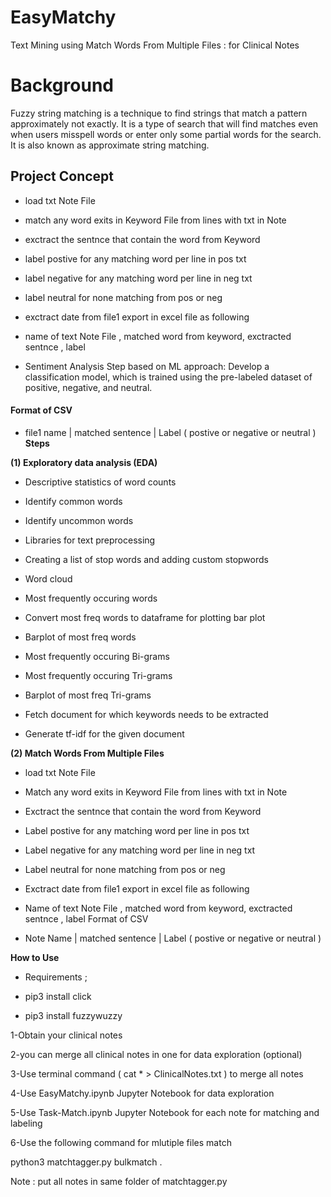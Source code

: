 # EasyMatchy

Text Mining using Match Words From Multiple Files : for Clinical Notes

# Background 

Fuzzy string matching is a technique to find strings that match a pattern approximately not exactly. It is a type of search that will find matches even when users misspell words or enter only some partial words for the search. 
It is also known as approximate string matching.


## Project Concept

- load txt Note File

- match any word exits in Keyword File from lines with txt in Note 

- exctract the sentnce that contain the word from Keyword

- label postive for any matching word per line in pos txt 

- label negative for any matching word per line in neg txt 

- label neutral for none matching from pos or neg 

- exctract date from file1 export in excel file as following 

- name of text Note File , matched word from keyword, exctracted sentnce , label

- Sentiment Analysis Step based on ML approach: Develop a classification model, which is trained using the pre-labeled dataset of positive, negative, and neutral.


#### Format of CSV
+ file1 name | matched sentence | Label ( postive or negative or neutral )
**Steps**

**(1) Exploratory data analysis (EDA)**


- Descriptive statistics of word counts
 
- Identify common words
 
- Identify uncommon words
 
- Libraries for text preprocessing
 
- Creating a list of stop words and adding custom stopwords
 
- Word cloud
 
- Most frequently occuring words
 
- Convert most freq words to dataframe for plotting bar plot
 
- Barplot of most freq words
 
- Most frequently occuring Bi-grams
 
- Most frequently occuring Tri-grams
 
- Barplot of most freq Tri-grams
 
- Fetch document for which keywords needs to be extracted
 
- Generate tf-idf for the given document



**(2) Match Words From Multiple Files**

- load txt Note File

- Match any word exits in Keyword File from lines with txt in Note

- Exctract the sentnce that contain the word from Keyword

- Label postive for any matching word per line in pos txt

- Label negative for any matching word per line in neg txt

- Label neutral for none matching from pos or neg

- Exctract date from file1 export in excel file as following

- Name of text Note File , matched word from keyword, exctracted sentnce , label Format of CSV

- Note Name | matched sentence | Label ( postive or negative or neutral )

**How to Use**

- Requirements ;

- pip3 install click

- pip3 install fuzzywuzzy


1-Obtain your clinical notes

2-you can merge all clinical notes in one for data exploration (optional)

3-Use terminal command ( cat * > ClinicalNotes.txt ) to merge all notes

4-Use EasyMatchy.ipynb Jupyter Notebook for data exploration

5-Use Task-Match.ipynb Jupyter Notebook for each note for matching and labeling

6-Use the following command for mlutiple files match

python3  matchtagger.py bulkmatch .

Note : put all notes in same folder of matchtagger.py





